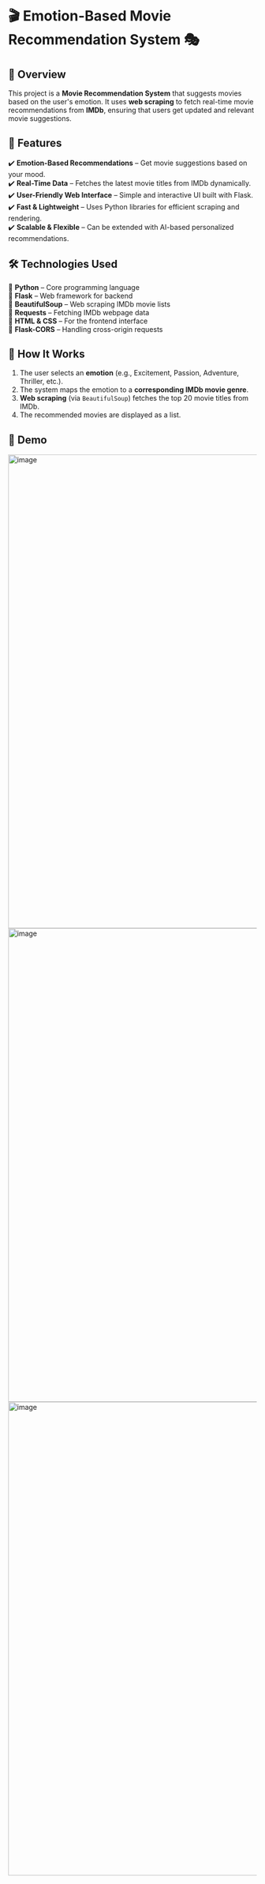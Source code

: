 # 🎬 Emotion-Based Movie Recommendation System 🎭  

## 🚀 Overview  
This project is a **Movie Recommendation System** that suggests movies based on the user's emotion. It uses **web scraping** to fetch real-time movie recommendations from **IMDb**, ensuring that users get updated and relevant movie suggestions.  

## 🌟 Features  
✔️ **Emotion-Based Recommendations** – Get movie suggestions based on your mood.  
✔️ **Real-Time Data** – Fetches the latest movie titles from IMDb dynamically.  
✔️ **User-Friendly Web Interface** – Simple and interactive UI built with Flask.  
✔️ **Fast & Lightweight** – Uses Python libraries for efficient scraping and rendering.  
✔️ **Scalable & Flexible** – Can be extended with AI-based personalized recommendations.  

## 🛠️ Technologies Used  
🔹 **Python** – Core programming language  
🔹 **Flask** – Web framework for backend  
🔹 **BeautifulSoup** – Web scraping IMDb movie lists  
🔹 **Requests** – Fetching IMDb webpage data  
🔹 **HTML & CSS** – For the frontend interface  
🔹 **Flask-CORS** – Handling cross-origin requests  

## 📌 How It Works  
1. The user selects an **emotion** (e.g., Excitement, Passion, Adventure, Thriller, etc.).  
2. The system maps the emotion to a **corresponding IMDb movie genre**.  
3. **Web scraping** (via `BeautifulSoup`) fetches the top 20 movie titles from IMDb.  
4. The recommended movies are displayed as a list.  

## 🎥 Demo 
<img width="959" alt="image" src="https://github.com/user-attachments/assets/1dc2ec95-b52b-43f7-939e-3af0c96f060c" />
<img width="959" alt="image" src="https://github.com/user-attachments/assets/324e306b-e94c-4b1d-bf2f-90ae7f5c1cd6" />
<img width="959" alt="image" src="https://github.com/user-attachments/assets/947b6dc6-1a53-400f-af4d-7bf31b8b75c3" />




